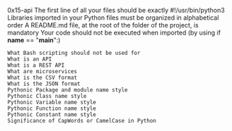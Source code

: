 0x15-api
The first line of all your files should be exactly #!/usr/bin/python3
Libraries imported in your Python files must be organized in alphabetical order
A README.md file, at the root of the folder of the project, is mandatory
Your code should not be executed when imported (by using if __name__ == "__main__":)



    What Bash scripting should not be used for
    What is an API
    What is a REST API
    What are microservices
    What is the CSV format
    What is the JSON format
    Pythonic Package and module name style
    Pythonic Class name style
    Pythonic Variable name style
    Pythonic Function name style
    Pythonic Constant name style
    Significance of CapWords or CamelCase in Python
